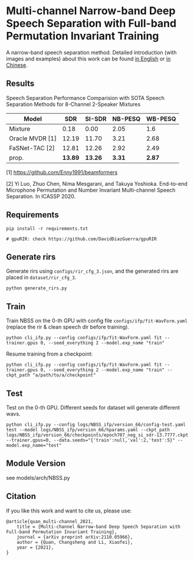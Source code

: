 # Multi-channel Narrow-band Deep Speech Separation with Full-band Permutation Invariant Training

A narrow-band speech separation method. Detailed introduction (with images and examples) about this work can be found [in English](https://quancs.github.io/blog/nbss/) or [in Chinese](https://quancs.github.io/zh-cn/blog/nbss/).

## Results

Speech Separation Performance Comparision with SOTA Speech Separation Methods for 8-Channel 2-Speaker Mixtures

Model | SDR | SI-SDR | NB-PESQ | WB-PESQ
------|------|------|------|------
Mixture | 0.18 | 0.00 | 2.05 | 1.6
Oracle MVDR [1] | 12.19 | 11.70 | 3.21 | 2.68
FaSNet-TAC [2] | 12.81 | 12.26 | 2.92 | 2.49
prop. | **13.89** | **13.26** | **3.31** | **2.87**

[1] https://github.com/Enny1991/beamformers

[2] Yi Luo, Zhuo Chen, Nima Mesgarani, and Takuya Yoshioka. End-to-end Microphone Permutation and Number Invariant Multi-channel Speech Separation. In ICASSP 2020.

## Requirements
```
pip install -r requirements.txt

# gpuRIR: check https://github.com/DavidDiazGuerra/gpuRIR
```

## Generate rirs
Generate rirs using `configs/rir_cfg_3.json`, and the generated rirs are placed in `dataset/rir_cfg_3`.
```
python generate_rirs.py
```

## Train
Train NBSS on the 0-th GPU with config file `configs/ifp/fit-WavForm.yaml` (replace the rir & clean speech dir before training).
```
python cli_ifp.py --config configs/ifp/fit-WavForm.yaml fit --trainer.gpus 0, --seed_everything 2 --model.exp_name "train"
```

Resume training from a checkpoint:
```
python cli_ifp.py --config configs/ifp/fit-WavForm.yaml fit --trainer.gpus 0, --seed_everything 2 --model.exp_name "train" --ckpt_path "a/path/to/a/checkpoint"
```

## Test
Test on the 0-th GPU.
Different seeds for dataset will generate different wavs.
```
python cli_ifp.py --config logs/NBSS_ifp/version_66/config-test.yaml test --model logs/NBSS_ifp/version_66/hparams.yaml --ckpt_path logs/NBSS_ifp/version_66/checkpoints/epoch707_neg_si_sdr-13.7777.ckpt --trainer.gpus=0, --data.seeds="{'train':null,'val':2,'test':5}" --model.exp_name="test"
```

## Module Version
see models/arch/NBSS.py


## Citation
If you like this work and want to cite us, please use:
```
@article{quan_multi-channel_2021,
	title = {Multi-channel Narrow-band Deep Speech Separation with Full-band Permutation Invariant Training},
	journal = {arXiv preprint arXiv:2110.05966},
	author = {Quan, Changsheng and Li, Xiaofei},
	year = {2021},
}
```
